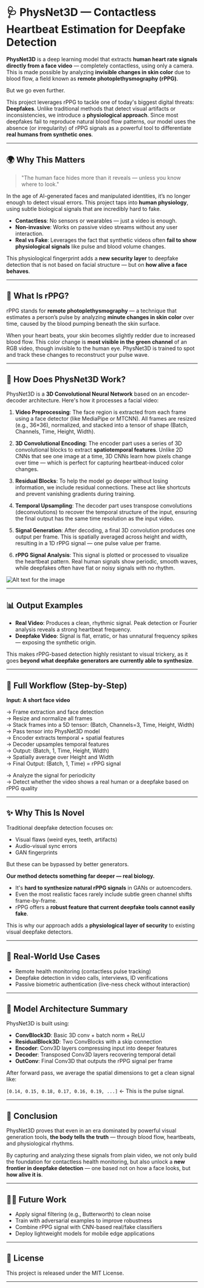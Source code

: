 # 🩺 PhysNet3D — Contactless Heartbeat Estimation for Deepfake Detection

**PhysNet3D** is a deep learning model that extracts **human heart rate signals directly from a face video** — completely contactless, using only a camera. This is made possible by analyzing **invisible changes in skin color** due to blood flow, a field known as **remote photoplethysmography (rPPG)**.

But we go even further.

This project leverages rPPG to tackle one of today's biggest digital threats: **Deepfakes**. Unlike traditional methods that detect visual artifacts or inconsistencies, we introduce a **physiological approach**. Since most deepfakes fail to reproduce natural blood flow patterns, our model uses the absence (or irregularity) of rPPG signals as a powerful tool to differentiate **real humans from synthetic ones**.

---

## 🌍 Why This Matters

> "The human face hides more than it reveals — unless you know where to look."

In the age of AI-generated faces and manipulated identities, it’s no longer enough to detect visual errors. This project taps into **human physiology**, using subtle biological signals that are incredibly hard to fake.

- **Contactless**: No sensors or wearables — just a video is enough.
- **Non-invasive**: Works on passive video streams without any user interaction.
- **Real vs Fake**: Leverages the fact that synthetic videos often **fail to show physiological signals** like pulse and blood volume changes.

This physiological fingerprint adds a **new security layer** to deepfake detection that is not based on facial structure — but on **how alive a face behaves**.

---

## 🔬 What Is rPPG?

rPPG stands for **remote photoplethysmography** — a technique that estimates a person’s pulse by analyzing **minute changes in skin color** over time, caused by the blood pumping beneath the skin surface.

When your heart beats, your skin becomes slightly redder due to increased blood flow. This color change is **most visible in the green channel** of an RGB video, though invisible to the human eye. PhysNet3D is trained to spot and track these changes to reconstruct your pulse wave.

---

## 🧠 How Does PhysNet3D Work?

PhysNet3D is a **3D Convolutional Neural Network** based on an encoder-decoder architecture. Here's how it processes a facial video:

1. **Video Preprocessing**: The face region is extracted from each frame using a face detector (like MediaPipe or MTCNN). All frames are resized (e.g., 36×36), normalized, and stacked into a tensor of shape (Batch, Channels, Time, Height, Width).

2. **3D Convolutional Encoding**: The encoder part uses a series of 3D convolutional blocks to extract **spatiotemporal features**. Unlike 2D CNNs that see one image at a time, 3D CNNs learn how pixels change over time — which is perfect for capturing heartbeat-induced color changes.

3. **Residual Blocks**: To help the model go deeper without losing information, we include residual connections. These act like shortcuts and prevent vanishing gradients during training.

4. **Temporal Upsampling**: The decoder part uses transpose convolutions (deconvolutions) to recover the temporal structure of the input, ensuring the final output has the same time resolution as the input video.

5. **Signal Generation**: After decoding, a final 3D convolution produces one output per frame. This is spatially averaged across height and width, resulting in a 1D rPPG signal — one pulse value per frame.

6. **rPPG Signal Analysis**: This signal is plotted or processed to visualize the heartbeat pattern. Real human signals show periodic, smooth waves, while deepfakes often have flat or noisy signals with no rhythm.

![Alt text for the image](Deepfake\RPPG_Jupyter_notebook\Readme_imgs\flowchart.png)

---

## 📊 Output Examples

- **Real Video**: Produces a clean, rhythmic signal. Peak detection or Fourier analysis reveals a strong heartbeat frequency.
- **Deepfake Video**: Signal is flat, erratic, or has unnatural frequency spikes — exposing the synthetic origin.

This makes rPPG-based detection highly resistant to visual trickery, as it goes **beyond what deepfake generators are currently able to synthesize**.

---

## 🧭 Full Workflow (Step-by-Step)

**Input: A short face video**

→ Frame extraction and face detection  
→ Resize and normalize all frames  
→ Stack frames into a 5D tensor: (Batch, Channels=3, Time, Height, Width)  
→ Pass tensor into PhysNet3D model  
→ Encoder extracts temporal + spatial features  
→ Decoder upsamples temporal features  
→ Output: (Batch, 1, Time, Height, Width)  
→ Spatially average over Height and Width  
→ Final Output: (Batch, 1, Time) = rPPG signal  

→ Analyze the signal for periodicity  
→ Detect whether the video shows a real human or a deepfake based on rPPG quality  

---

## ✨ Why This Is Novel

Traditional deepfake detection focuses on:

- Visual flaws (weird eyes, teeth, artifacts)
- Audio-visual sync errors
- GAN fingerprints

But these can be bypassed by better generators.

**Our method detects something far deeper — real biology.**

- It's **hard to synthesize natural rPPG signals** in GANs or autoencoders.
- Even the most realistic faces rarely include subtle green channel shifts frame-by-frame.
- rPPG offers a **robust feature that current deepfake tools cannot easily fake**.

This is why our approach adds a **physiological layer of security** to existing visual deepfake detectors.

---

## 🧪 Real-World Use Cases

- Remote health monitoring (contactless pulse tracking)
- Deepfake detection in video calls, interviews, ID verifications
- Passive biometric authentication (live-ness check without interaction)

---

## 🧩 Model Architecture Summary

PhysNet3D is built using:

- **ConvBlock3D**: Basic 3D conv + batch norm + ReLU
- **ResidualBlock3D**: Two ConvBlocks with a skip connection
- **Encoder**: Conv3D layers compressing input into deeper features
- **Decoder**: Transposed Conv3D layers recovering temporal detail
- **OutConv**: Final Conv3D that outputs the rPPG signal per frame

After forward pass, we average the spatial dimensions to get a clean signal like:

`[0.14, 0.15, 0.18, 0.17, 0.16, 0.19, ...]` ← This is the pulse signal.

---

## 📍 Conclusion

PhysNet3D proves that even in an era dominated by powerful visual generation tools, **the body tells the truth** — through blood flow, heartbeats, and physiological rhythms.

By capturing and analyzing these signals from plain video, we not only build the foundation for contactless health monitoring, but also unlock a **new frontier in deepfake detection** — one based not on how a face looks, but **how alive it is**.

---

## 👨‍🔬 Future Work

- Apply signal filtering (e.g., Butterworth) to clean noise  
- Train with adversarial examples to improve robustness  
- Combine rPPG signal with CNN-based real/fake classifiers  
- Deploy lightweight models for mobile edge applications

---

## 📜 License

This project is released under the MIT License.

---
